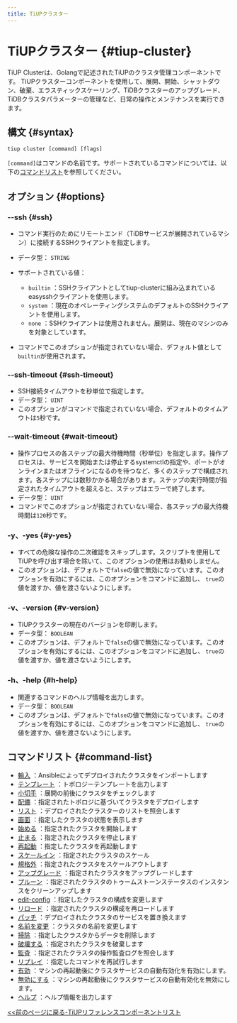 ```yaml
---
title: TiUPクラスター
---
```


# TiUPクラスター {#tiup-cluster}

TiUP Clusterは、Golangで記述されたTiUPのクラスタ管理コンポーネントです。 TiUPクラスターコンポーネントを使用して、展開、開始、シャットダウン、破棄、エラスティックスケーリング、TiDBクラスターのアップグレード、TiDBクラスタパラメーターの管理など、日常の操作とメンテナンスを実行できます。

## 構文 {#syntax}

```shell
tiup cluster [command] [flags]
```

`[command]`はコマンドの名前です。サポートされているコマンドについては、以下の[コマンドリスト](#command-list)を参照してください。

## オプション {#options}

### --ssh {#ssh}

-   コマンド実行のためにリモートエンド（TiDBサービスが展開されているマシン）に接続するSSHクライアントを指定します。

-   データ型： `STRING`

-   サポートされている値：

    -   `builtin` ：SSHクライアントとしてtiup-clusterに組み込まれているeasysshクライアントを使用します。
    -   `system` ：現在のオペレーティングシステムのデフォルトのSSHクライアントを使用します。
    -   `none` ：SSHクライアントは使用されません。展開は、現在のマシンのみを対象としています。

-   コマンドでこのオプションが指定されていない場合、デフォルト値として`builtin`が使用されます。

### --ssh-timeout {#ssh-timeout}

-   SSH接続タイムアウトを秒単位で指定します。
-   データ型： `UINT`
-   このオプションがコマンドで指定されていない場合、デフォルトのタイムアウトは`5`秒です。

### --wait-timeout {#wait-timeout}

-   操作プロセスの各ステップの最大待機時間（秒単位）を指定します。操作プロセスは、サービスを開始または停止するsystemctlの指定や、ポートがオンラインまたはオフラインになるのを待つなど、多くのステップで構成されます。各ステップには数秒かかる場合があります。ステップの実行時間が指定されたタイムアウトを超えると、ステップはエラーで終了します。
-   データ型： `UINT`
-   コマンドでこのオプションが指定されていない場合、各ステップの最大待機時間は`120`秒です。

### -y、-yes {#y-yes}

-   すべての危険な操作の二次確認をスキップします。スクリプトを使用してTiUPを呼び出す場合を除いて、このオプションの使用はお勧めしません。
-   このオプションは、デフォルトで`false`の値で無効になっています。このオプションを有効にするには、このオプションをコマンドに追加し、 `true`の値を渡すか、値を渡さないようにします。

### -v、-version {#v-version}

-   TiUPクラスターの現在のバージョンを印刷します。
-   データ型： `BOOLEAN`
-   このオプションは、デフォルトで`false`の値で無効になっています。このオプションを有効にするには、このオプションをコマンドに追加し、 `true`の値を渡すか、値を渡さないようにします。

### -h、-help {#h-help}

-   関連するコマンドのヘルプ情報を出力します。
-   データ型： `BOOLEAN`
-   このオプションは、デフォルトで`false`の値で無効になっています。このオプションを有効にするには、このオプションをコマンドに追加し、 `true`の値を渡すか、値を渡さないようにします。

## コマンドリスト {#command-list}

-   [輸入](/tiup/tiup-component-cluster-import.md) ：Ansibleによってデプロイされたクラスタをインポートします
-   [テンプレート](/tiup/tiup-component-cluster-template.md) ：トポロジーテンプレートを出力します
-   [小切手](/tiup/tiup-component-cluster-check.md) ：展開の前後にクラスタをチェックします
-   [配備](/tiup/tiup-component-cluster-deploy.md) ：指定されたトポロジに基づいてクラスタをデプロイします
-   [リスト](/tiup/tiup-component-cluster-list.md) ：デプロイされたクラスターのリストを照会します
-   [画面](/tiup/tiup-component-cluster-display.md) ：指定したクラスタの状態を表示します
-   [始める](/tiup/tiup-component-cluster-start.md) ：指定されたクラスタを開始します
-   [止まる](/tiup/tiup-component-cluster-stop.md) ：指定されたクラスタを停止します
-   [再起動](/tiup/tiup-component-cluster-restart.md) ：指定したクラスタを再起動します
-   [スケールイン](/tiup/tiup-component-cluster-scale-in.md) ：指定されたクラスタのスケール
-   [規格外](/tiup/tiup-component-cluster-scale-out.md) ：指定されたクラスタをスケールアウトします
-   [アップグレード](/tiup/tiup-component-cluster-upgrade.md) ：指定されたクラスタをアップグレードします
-   [プルーン](/tiup/tiup-component-cluster-prune.md) ：指定されたクラスタのトゥームストーンステータスのインスタンスをクリーンアップします
-   [edit-config](/tiup/tiup-component-cluster-edit-config.md) ：指定したクラスタの構成を変更します
-   [リロード](/tiup/tiup-component-cluster-reload.md) ：指定されたクラスタの構成を再ロードします
-   [パッチ](/tiup/tiup-component-cluster-patch.md) ：デプロイされたクラスタのサービスを置き換えます
-   [名前を変更](/tiup/tiup-component-cluster-rename.md) ：クラスタの名前を変更します
-   [掃除](/tiup/tiup-component-cluster-clean.md) ：指定したクラスタからデータを削除します
-   [破壊する](/tiup/tiup-component-cluster-destroy.md) ：指定されたクラスタを破棄します
-   [監査](/tiup/tiup-component-cluster-audit.md) ：指定されたクラスタの操作監査ログを照会します
-   [リプレイ](/tiup/tiup-component-cluster-replay.md) ：指定したコマンドを再試行します
-   [有効](/tiup/tiup-component-cluster-enable.md) ：マシンの再起動後にクラスタサービスの自動有効化を有効にします。
-   [無効にする](/tiup/tiup-component-cluster-disable.md) ：マシンの再起動後にクラスタサービスの自動有効化を無効にします。
-   [ヘルプ](/tiup/tiup-component-cluster-help.md) ：ヘルプ情報を出力します

[&lt;&lt;前のページに戻る-TiUPリファレンスコンポーネントリスト](/tiup/tiup-reference.md#component-list)
